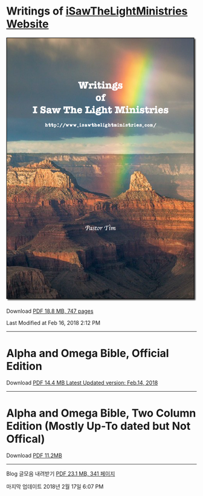 # Writings of [iSawTheLightMinistries Website](http://www.isawthelightministries.com/)


![Writings Book](https://raw.githubusercontent.com/decyfer/isawthelightministries/master/writing-book-shadowed-logo.png)


Download [PDF 18.8 MB, 747 pages](https://raw.githubusercontent.com/decyfer/isawthelightministries/master/Writings-of-ISTLM.pdf)

Last Modified at Feb 16, 2018 2:12 PM

----

# Alpha and Omega Bible, Official Edition

Download [PDF 14.4 MB Latest Updated version: Feb.14, 2018](http://alphaomegabible.isawthelightministries.com/)

----

# Alpha and Omega Bible, Two Column Edition (Mostly Up-To dated but Not Offical)

Download [PDF 11.2MB](https://raw.githubusercontent.com/decyfer/isawthelightministries/master/AOB-2column.pdf)

---

Blog 글모음 내려받기 [PDF 23.1 MB, 341 페이지](https://raw.githubusercontent.com/decyfer/isawthelightministries/master/iSawTheLightMinistries-kr.pdf)

마지막 업데이트 2018년 2월 17일 6:07 PM

